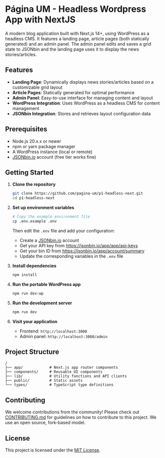 # Página UM - Headless Wordpress App with NextJS

A modern blog application built with Next.js 14+, using WordPress as a headless CMS. It features a landing page, article pages (both statically generated) and an admin panel. The admin panel edits and saves a grid state to JSONbin and the landing page uses it to display the news stories/articles.

## Features

- **Landing Page**: Dynamically displays news stories/articles based on a customizable grid layout
- **Article Pages**: Statically generated for optimal performance
- **Admin Panel**: Easy-to-use interface for managing content and layout
- **WordPress Integration**: Uses WordPress as a headless CMS for content management
- **JSONbin Integration**: Stores and retrieves layout configuration data

## Prerequisites

- Node.js 20.x.x or newer
- npm or yarn package manager
- A WordPress instance (local or remote)
- [JSONbin.io](https://jsonbin.io/) account (free tier works fine)

## Getting Started

1. **Clone the repository**
   ```bash
   git clone https://github.com/pagina-um/p1-headless-next.git
   cd p1-headless-next
   ```

2. **Set up environment variables**
   ```bash
   # Copy the example environment file
   cp .env.example .env
   ```
   
   Then edit the `.env` file and add your configuration:
   - Create a [JSONbin.io](https://jsonbin.io/) account
   - Get your API key from https://jsonbin.io/app/app/api-keys
   - Get your bin ID from https://jsonbin.io/app/account/summary
   - Update the corresponding variables in the `.env` file

3. **Install dependencies**
   ```bash
   npm install
   ```

4. **Run the portable WordPress app**
   ```bash
   npm run dev:wp
   ```

5. **Run the development server**
   ```bash
   npm run dev
   ```

6. **Visit your application**
   - Frontend: `http://localhost:3000`
   - Admin panel: `http://localhost:3000/admin`

## Project Structure

```
/
├── app/            # Next.js app router components
├── components/     # Reusable UI components
├── lib/            # Utility functions and API clients
├── public/         # Static assets
└── types/          # TypeScript type definitions
```

## Contributing

We welcome contributions from the community! Please check out [CONTRIBUTING.md](CONTRIBUTING.md) for guidelines on how to contribute to this project. We use an open source, fork-based model.

## License

This project is licensed under the [MIT License](LICENSE).
